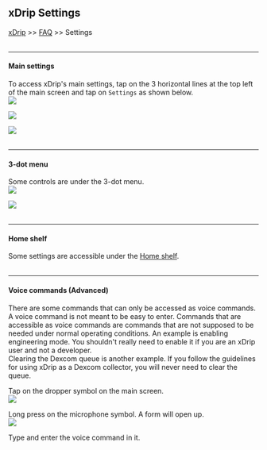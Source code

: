 ## xDrip Settings
[xDrip](../README.md) >> [FAQ](./FAQ_page.md) >> Settings  
<br/>  
  
---  
  
#### **Main settings**  
To access xDrip's main settings, tap on the 3 horizontal lines at the top left of the main screen and tap on `Settings` as shown below.  
![](./images/MainMenu.png)  
  
![](./images/Settings.png)  
  
![](./images/SettingsPage.png)  
<br/>  

---  

#### **3-dot menu**  
Some controls are under the 3-dot menu.  
![](./images/3dotMenu.png)  

![](./images/3dotMenu2.png)  
<br/>  
  
---  

#### **Home shelf**  
Some settings are accessible under the [Home shelf](./HomeShelf.md).  
<br/>  
  
---  
  
#### **Voice commands (Advanced)**  
There are some commands that can only be accessed as voice commands.  
A voice command is not meant to be easy to enter.  Commands that are accessible as voice commands are commands that are not supposed to be needed under normal operating conditions.  An example is enabling engineering mode.  You shouldn't really need to enable it if you are an xDrip user and not a developer.  
Clearing the Dexcom queue is another example.  If you follow the guidelines for using xDrip as a Dexcom collector, you will never need to clear the queue.  
  
Tap on the dropper symbol on the main screen.  
![](./images/syringe-symbol.png)  
  
Long press on the microphone symbol. A form will open up.  
![](./images/treatment-menu.png)  
  
Type and enter the voice command in it.  

  
